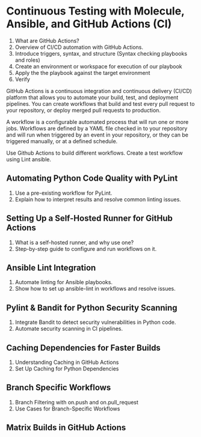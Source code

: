 # Continuous Testing with Molecule, Ansible, and GitHub Actions (CI) 

1. What are GitHub Actions?
2. Overview of CI/CD automation with GitHub Actions.
3. Introduce triggers, syntax, and structure (Syntax checking playbooks and roles)
4. Create an environment or workspace for execution of our playbook
5. Apply the the playbook against the target environment 
6. Verify

GitHub Actions is a continuous integration and continuous delivery (CI/CD) platform that allows you to automate your build, test, and deployment pipelines. You can create workflows that build and test every pull request to your repository, or deploy merged pull requests to production.

A workflow is a configurable automated process that will run one or more jobs. Workflows are defined by a YAML file checked in to your repository and will run when triggered by an event in your repository, or they can be triggered manually, or at a defined schedule. 

Use Github Actions to build different workflows.
Create a test workflow using Lint ansible.


## Automating Python Code Quality with PyLint

1. Use a pre-existing workflow for PyLint.
2. Explain how to interpret results and resolve common linting issues.

## Setting Up a Self-Hosted Runner for GitHub Actions
		
1. What is a self-hosted runner, and why use one?
2. Step-by-step guide to configure and run workflows on it.

## Ansible Lint Integration

1. Automate linting for Ansible playbooks.
2. Show how to set up ansible-lint in workflows and resolve issues.

## Pylint & Bandit for Python Security Scanning

1. Integrate Bandit to detect security vulnerabilities in Python code.
2. Automate security scanning in CI pipelines.

## Caching Dependencies for Faster Builds

1. Understanding Caching in GitHub Actions
2. Set Up Caching for Python Dependencies

## Branch Specific Workflows

1. Branch Filtering with on.push and on.pull_request
2. Use Cases for Branch-Specific Workflows

## Matrix Builds in GitHub Actions

